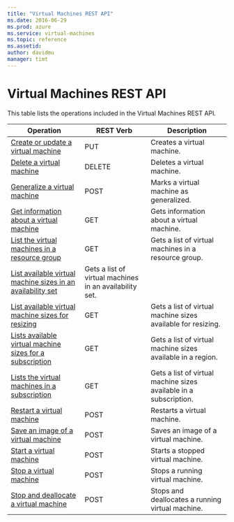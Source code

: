 ```yaml
---
title: "Virtual Machines REST API"
ms.date: 2016-06-29
ms.prod: azure
ms.service: virtual-machines
ms.topic: reference
ms.assetid: 
author: davidmu
manager: timt
---
```

# Virtual Machines REST API  
  
This table lists the operations included in the Virtual Machines REST API.  
  
| Operation | REST Verb | Description | 
|---------|---------|-----------|
| [Create or update a virtual machine](virtualmachines-create-or-update.md) |  PUT | Creates a virtual machine. |  
| [Delete a virtual machine](virtualmachines-delete.md) | DELETE | Deletes a virtual machine. | 
| [Generalize a virtual machine](virtualmachines-generalize.md) | POST | Marks a virtual machine as generalized. |  
| [Get information about a virtual machine](virtualmachines-get.md) | GET | Gets information about a virtual machine. |
| [List the virtual machines in a resource group](virtualmachines-list-resource-group.md) | GET | Gets a list of virtual machines in a resource group. |
| [List available virtual machine sizes in an availability set](virtualmachines-list-sizes-availability-set.md) | Gets a list of virtual machines in an availability set. |
| [List available virtual machine sizes for resizing](virtualmachines-list-sizes-for-resizing.md) | GET | Gets a list of virtual machine sizes available for resizing. |
| [Lists available virtual machine sizes for a subscription](virtualmachines-list-sizes-region.md) | GET | Gets a list of virtual machine sizes available in a region. |
| [Lists the virtual machines in a subscription](virtualmachines-list-subscription.md) | GET | Gets a list of virtual machine sizes available in a subscription. |
| [Restart a virtual machine](virtualmachines-restart.md) | POST | Restarts a virtual machine. |
| [Save an image of a virtual machine](virtualmachines-save-image.md) | POST | Saves an image of a virtual machine. |
| [Start a virtual machine](virtualmachines-start.md) | POST | Starts a stopped virtual machine. |
| [Stop a virtual machine](virtualmachines-stop.md) | POST | Stops a running virtual machine. |
| [Stop and deallocate a virtual machine](virtualmachines-stop-deallocate.md) | POST | Stops and deallocates a running virtual machine. |